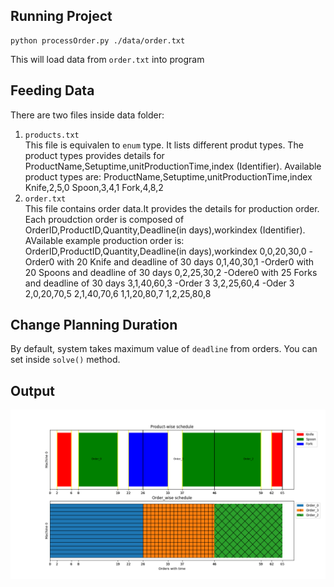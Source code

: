 ## Running Project ##
```
python processOrder.py ./data/order.txt
```
This will load data from `order.txt` into program

## Feeding Data
There are two files inside data folder:
1. `products.txt`  
This file is equivalen to `enum` type. It lists different produt types.
The product types provides details for ProductName,Setuptime,unitProductionTime,index (Identifier). Available product types are:
ProductName,Setuptime,unitProductionTime,index
Knife,2,5,0
Spoon,3,4,1
Fork,4,8,2
2. `order.txt`  
This file contains order data.It provides the details for production order. Each proudction order is composed of OrderID,ProductID,Quantity,Deadline(in days),workindex (Identifier). AVailable example production order is:
OrderID,ProductID,Quantity,Deadline(in days),workindex
0,0,20,30,0 -Order0 with 20 Knife and deadline of 30 days
0,1,40,30,1 -Order0 with 20 Spoons and deadline of 30 days
0,2,25,30,2 -Odere0 with 25 Forks and deadline of 30 days
3,1,40,60,3 -Order 3
3,2,25,60,4 -Oder 3
2,0,20,70,5
2,1,40,70,6
1,1,20,80,7
1,2,25,80,8

## Change Planning Duration ##
By default, system takes maximum value of `deadline` from orders. You can set inside `solve()` method.

## Output ##
![Output](images/output.png)

